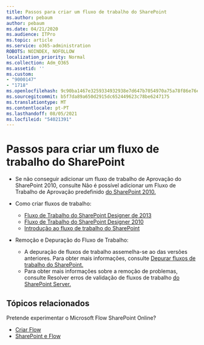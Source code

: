 ```yaml
---
title: Passos para criar um fluxo de trabalho do SharePoint
ms.author: pebaum
author: pebaum
ms.date: 04/21/2020
ms.audience: ITPro
ms.topic: article
ms.service: o365-administration
ROBOTS: NOINDEX, NOFOLLOW
localization_priority: Normal
ms.collection: Adm_O365
ms.assetid: ''
ms.custom:
- "9000147"
- "1718"
ms.openlocfilehash: 9c90ba1467e3259334932938e7d647b7054970a75a78f86e76e503d7295670df
ms.sourcegitcommit: b5f7da89a650d2915dc652449623c78be6247175
ms.translationtype: MT
ms.contentlocale: pt-PT
ms.lasthandoff: 08/05/2021
ms.locfileid: "54021391"
---
```

# <a name="steps-to-create-a-sharepoint-workflow"></a>Passos para criar um fluxo de trabalho do SharePoint

- Se não conseguir adicionar um fluxo de trabalho de Aprovação do SharePoint 2010, consulte Não é possível adicionar um Fluxo de Trabalho de Aprovação predefinido [do SharePoint 2010.](https://docs.microsoft.com/alchemyinsights/can-t-add-default-2010-approval-workflow)
- Como criar fluxos de trabalho:
    - [Fluxo de Trabalho do SharePoint Designer de 2013](https://docs.microsoft.com/sharepoint/dev/general-development/creating-a-workflow-by-using-sharepoint-designer-and-the-sharepoint-wo)
    - [Fluxo de Trabalho do SharePoint Designer 2010](https://support.office.com/article/introduction-to-designing-and-customizing-workflows-32c9c0bf-5e20-4f74-8b9c-d3ea79f2962b)
    - [Introdução ao fluxo de trabalho do SharePoint](https://support.office.com/article/introduction-to-sharepoint-workflow-07982276-54e8-4e17-8699-5056eff4d9e3)

- Remoção e Depuração do Fluxo de Trabalho:
    - A depuração de fluxos de trabalho assemelha-se ao das versões anteriores.  Para obter mais informações, consulte [Depurar fluxos de trabalho do SharePoint.](https://docs.microsoft.com/sharepoint/dev/general-development/debugging-sharepoint-server-workflows)
    - Para obter mais informações sobre a remoção de problemas, consulte Resolver erros de validação de fluxos de trabalho [do SharePoint Server.](https://docs.microsoft.com/sharepoint/dev/general-development/troubleshooting-sharepoint-server-workflow-validation-errors-in-visio)
 

## <a name="related-topics"></a>Tópicos relacionados
Pretende experimentar o Microsoft Flow SharePoint Online?
- [Criar Flow](https://support.office.com/article/Create-a-flow-for-a-list-or-library-in-SharePoint-Online-or-OneDrive-for-Business-a9c3e03b-0654-46af-a254-20252e580d01) 
- [SharePoint e Flow](https://flow.microsoft.com/blog/sharepoint-and-flow/) 


